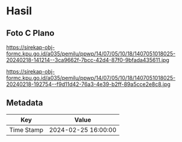 # Hasil

## Foto C Plano

https://sirekap-obj-formc.kpu.go.id/a035/pemilu/ppwp/14/07/05/10/18/1407051018025-20240218-141214--3ca9662f-7bcc-42d4-87f0-9bfada435611.jpg

https://sirekap-obj-formc.kpu.go.id/a035/pemilu/ppwp/14/07/05/10/18/1407051018025-20240218-192754--f9d11d42-76a3-4e39-b2ff-89a5cce2e8c8.jpg


## Metadata

| Key        | Value               |
| ---------- | ------------------- |
| Time Stamp | 2024-02-25 16:00:00 |



